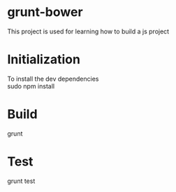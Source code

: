 # grunt-bower
This project is used for learning how to build a js project
# Initialization
To install the dev dependencies<br>
sudo npm install
# Build
grunt
# Test
grunt test